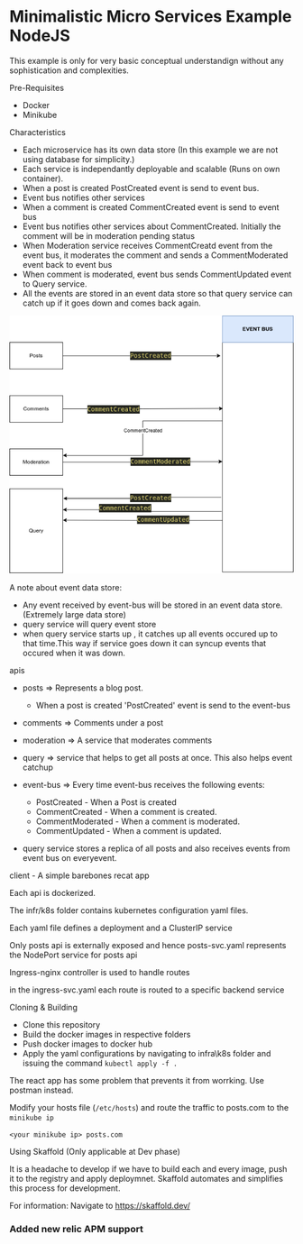 # Minimalistic Micro Services Example NodeJS

This example is only for very basic conceptual understandign without any sophistication and complexities.

Pre-Requisites

- Docker
- Minikube

Characteristics

- Each microservice has its own data store (In this example we are not using database for simplicity.)
- Each service is independantly deployable and scalable (Runs on own container).
- When a post is created PostCreated event is send to event bus.
- Event bus notifies other services
- When a comment is created CommentCreated event is send to event bus
- Event bus notifies other services about CommentCreated. Initially the comment will be in moderation pending status
- When Moderation service receives CommentCreatd event from the event bus, it moderates the comment and sends a CommentModerated event back to event bus
- When comment is moderated, event bus sends CommentUpdated event to Query service.
- All the events are stored in an event data store so that query service can catch up if it goes down and comes back again.

![](images/services.png)

A note about event data store:

- Any event received by event-bus will be stored in an event data store. (Extremely large data store)
- query service will query event store
- when query service starts up , it catches up all events occured up to that time.This way if service goes down it can syncup events that occured when it was down.

apis

- posts => Represents a blog post.

  - When a post is created 'PostCreated' event is send to the event-bus

- comments => Comments under a post
- moderation => A service that moderates comments
- query => service that helps to get all posts at once. This also helps event catchup
- event-bus => Every time event-bus receives the following events:

  - PostCreated - When a Post is created
  - CommentCreated - When a comment is created.
  - CommentModerated - When a comment is moderated.
  - CommentUpdated - When a comment is updated.

- query service stores a replica of all posts and also receives events from event bus on everyevent.

client - A simple barebones recat app

Each api is dockerized.

The infr/k8s folder contains kubernetes configuration yaml files.

Each yaml file defines a deployment and a ClusterIP service

Only posts api is externally exposed and hence posts-svc.yaml represents the NodePort service for posts api

Ingress-nginx controller is used to handle routes

in the ingress-svc.yaml each route is routed to a specific backend service

Cloning & Building

- Clone this repository
- Build the docker images in respective folders
- Push docker images to docker hub
- Apply the yaml configurations by navigating to infra\k8s folder and issuing the command `kubectl apply -f .`

The react app has some problem that prevents it from worrking. Use postman instead.

Modify your hosts file (`/etc/hosts`) and route the traffic to posts.com to the `minikube ip`

```
<your minikube ip> posts.com

```

Using Skaffold (Only applicable at Dev phase)

It is a headache to develop if we have to build each and every image, push it to the registry and apply deploymnet. Skaffold automates and simplifies this process for development.

For information: Navigate to https://skaffold.dev/

### Added new relic APM support
